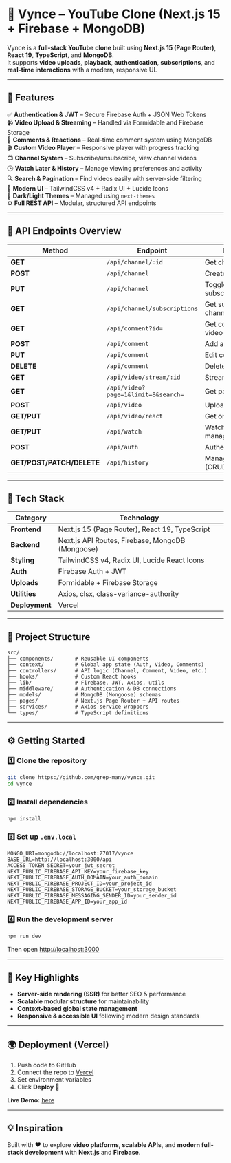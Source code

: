 # 🎥 Vynce – YouTube Clone (Next.js 15 + Firebase + MongoDB)

Vynce is a **full-stack YouTube clone** built using **Next.js 15 (Page Router)**, **React 19**, **TypeScript**, and **MongoDB**.  
It supports **video uploads**, **playback**, **authentication**, **subscriptions**, and **real-time interactions** with a modern, responsive UI.

---

## 🚀 Features

✅ **Authentication & JWT** – Secure Firebase Auth + JSON Web Tokens  
📹 **Video Upload & Streaming** – Handled via Formidable and Firebase Storage  
💬 **Comments & Reactions** – Real-time comment system using MongoDB  
🎬 **Custom Video Player** – Responsive player with progress tracking  
📺 **Channel System** – Subscribe/unsubscribe, view channel videos  
🕒 **Watch Later & History** – Manage viewing preferences and activity  
🔍 **Search & Pagination** – Find videos easily with server-side filtering  
🎨 **Modern UI** – TailwindCSS v4 + Radix UI + Lucide Icons  
🌙 **Dark/Light Themes** – Managed using `next-themes`  
⚙️ **Full REST API** – Modular, structured API endpoints  

---

## 🧩 API Endpoints Overview

| Method | Endpoint | Description |
|--------|-----------|--------------|
| **GET** | `/api/channel/:id` | Get channel by ID |
| **POST** | `/api/channel` | Create a new channel |
| **PUT** | `/api/channel` | Toggle subscribe/unsubscribe |
| **GET** | `/api/channel/subscriptions` | Get subscribed channels |
| **GET** | `/api/comment?id=` | Get comments for a video |
| **POST** | `/api/comment` | Add a new comment |
| **PUT** | `/api/comment` | Edit comment |
| **DELETE** | `/api/comment` | Delete comment |
| **GET** | `/api/video/stream/:id` | Stream video |
| **GET** | `/api/video?page=1&limit=8&search=` | Get paginated videos |
| **POST** | `/api/video` | Upload new video |
| **GET/PUT** | `/api/video/react` | Get or react to videos |
| **GET/PUT** | `/api/watch` | Watch later management |
| **POST** | `/api/auth` | Authenticate user |
| **GET/POST/PATCH/DELETE** | `/api/history` | Manage history (CRUD) |

---

## 🧰 Tech Stack

| Category | Technology |
|-----------|-------------|
| **Frontend** | Next.js 15 (Page Router), React 19, TypeScript |
| **Backend** | Next.js API Routes, Firebase, MongoDB (Mongoose) |
| **Styling** | TailwindCSS v4, Radix UI, Lucide React Icons |
| **Auth** | Firebase Auth + JWT |
| **Uploads** | Formidable + Firebase Storage |
| **Utilities** | Axios, clsx, class-variance-authority |
| **Deployment** | Vercel |

---

## 📁 Project Structure

```
src/
├── components/       # Reusable UI components
├── context/          # Global app state (Auth, Video, Comments)
├── controllers/      # API logic (Channel, Comment, Video, etc.)
├── hooks/            # Custom React hooks
├── lib/              # Firebase, JWT, Axios, utils
├── middleware/       # Authentication & DB connections
├── models/           # MongoDB (Mongoose) schemas
├── pages/            # Next.js Page Router + API routes
├── services/         # Axios service wrappers
└── types/            # TypeScript definitions
```

---

## ⚙️ Getting Started

### 1️⃣ Clone the repository
```bash
git clone https://github.com/grep-many/vynce.git
cd vynce
```

### 2️⃣ Install dependencies
```bash
npm install
```

### 3️⃣ Set up `.env.local`
```env
MONGO_URI=mongodb://localhost:27017/vynce
BASE_URL=http://localhost:3000/api
ACCESS_TOKEN_SECRET=your_jwt_secret
NEXT_PUBLIC_FIREBASE_API_KEY=your_firebase_key
NEXT_PUBLIC_FIREBASE_AUTH_DOMAIN=your_auth_domain
NEXT_PUBLIC_FIREBASE_PROJECT_ID=your_project_id
NEXT_PUBLIC_FIREBASE_STORAGE_BUCKET=your_storage_bucket
NEXT_PUBLIC_FIREBASE_MESSAGING_SENDER_ID=your_sender_id
NEXT_PUBLIC_FIREBASE_APP_ID=your_app_id
```

### 4️⃣ Run the development server
```bash
npm run dev
```
Then open [http://localhost:3000](http://localhost:3000)

---

## 🧠 Key Highlights

- **Server-side rendering (SSR)** for better SEO & performance  
- **Scalable modular structure** for maintainability  
- **Context-based global state management**  
- **Responsive & accessible UI** following modern design standards  

---

## 🌍 Deployment (Vercel)

1. Push code to GitHub  
2. Connect the repo to [Vercel](https://vercel.com)  
3. Set environment variables  
4. Click **Deploy** 🚀  

**Live Demo:** [here](https://vynce-brown.vercel.app)

---

## 💡 Inspiration

Built with ❤️ to explore **video platforms, scalable APIs**, and **modern full-stack development** with **Next.js** and **Firebase**.
